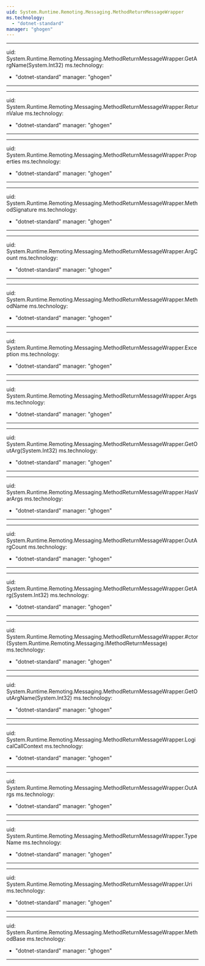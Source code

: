 ```yaml
---
uid: System.Runtime.Remoting.Messaging.MethodReturnMessageWrapper
ms.technology: 
  - "dotnet-standard"
manager: "ghogen"
---
```


---
uid: System.Runtime.Remoting.Messaging.MethodReturnMessageWrapper.GetArgName(System.Int32)
ms.technology: 
  - "dotnet-standard"
manager: "ghogen"
---

---
uid: System.Runtime.Remoting.Messaging.MethodReturnMessageWrapper.ReturnValue
ms.technology: 
  - "dotnet-standard"
manager: "ghogen"
---

---
uid: System.Runtime.Remoting.Messaging.MethodReturnMessageWrapper.Properties
ms.technology: 
  - "dotnet-standard"
manager: "ghogen"
---

---
uid: System.Runtime.Remoting.Messaging.MethodReturnMessageWrapper.MethodSignature
ms.technology: 
  - "dotnet-standard"
manager: "ghogen"
---

---
uid: System.Runtime.Remoting.Messaging.MethodReturnMessageWrapper.ArgCount
ms.technology: 
  - "dotnet-standard"
manager: "ghogen"
---

---
uid: System.Runtime.Remoting.Messaging.MethodReturnMessageWrapper.MethodName
ms.technology: 
  - "dotnet-standard"
manager: "ghogen"
---

---
uid: System.Runtime.Remoting.Messaging.MethodReturnMessageWrapper.Exception
ms.technology: 
  - "dotnet-standard"
manager: "ghogen"
---

---
uid: System.Runtime.Remoting.Messaging.MethodReturnMessageWrapper.Args
ms.technology: 
  - "dotnet-standard"
manager: "ghogen"
---

---
uid: System.Runtime.Remoting.Messaging.MethodReturnMessageWrapper.GetOutArg(System.Int32)
ms.technology: 
  - "dotnet-standard"
manager: "ghogen"
---

---
uid: System.Runtime.Remoting.Messaging.MethodReturnMessageWrapper.HasVarArgs
ms.technology: 
  - "dotnet-standard"
manager: "ghogen"
---

---
uid: System.Runtime.Remoting.Messaging.MethodReturnMessageWrapper.OutArgCount
ms.technology: 
  - "dotnet-standard"
manager: "ghogen"
---

---
uid: System.Runtime.Remoting.Messaging.MethodReturnMessageWrapper.GetArg(System.Int32)
ms.technology: 
  - "dotnet-standard"
manager: "ghogen"
---

---
uid: System.Runtime.Remoting.Messaging.MethodReturnMessageWrapper.#ctor(System.Runtime.Remoting.Messaging.IMethodReturnMessage)
ms.technology: 
  - "dotnet-standard"
manager: "ghogen"
---

---
uid: System.Runtime.Remoting.Messaging.MethodReturnMessageWrapper.GetOutArgName(System.Int32)
ms.technology: 
  - "dotnet-standard"
manager: "ghogen"
---

---
uid: System.Runtime.Remoting.Messaging.MethodReturnMessageWrapper.LogicalCallContext
ms.technology: 
  - "dotnet-standard"
manager: "ghogen"
---

---
uid: System.Runtime.Remoting.Messaging.MethodReturnMessageWrapper.OutArgs
ms.technology: 
  - "dotnet-standard"
manager: "ghogen"
---

---
uid: System.Runtime.Remoting.Messaging.MethodReturnMessageWrapper.TypeName
ms.technology: 
  - "dotnet-standard"
manager: "ghogen"
---

---
uid: System.Runtime.Remoting.Messaging.MethodReturnMessageWrapper.Uri
ms.technology: 
  - "dotnet-standard"
manager: "ghogen"
---

---
uid: System.Runtime.Remoting.Messaging.MethodReturnMessageWrapper.MethodBase
ms.technology: 
  - "dotnet-standard"
manager: "ghogen"
---
